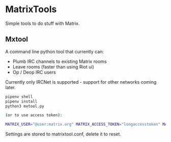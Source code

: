 # MatrixTools

Simple tools to do stuff with Matrix.

## Mxtool

A command line python tool that currently can:

* Plumb IRC channels to existing Matrix rooms
* Leave rooms (faster than using Riot ui)
* Op / Deop IRC users

Currently only IRCNet is supported - support for other networks
coming later.


```bash
pipenv shell
pipenv install
python3 mxtool.py

(or to use access token):

MATRIX_USER="@user:matrix.org" MATRIX_ACCESS_TOKEN="longaccesstoken" MATRIX_SERVER="https://matrix.org" python3 mxtool.py
```

Settings are stored to matrixtool.conf, delete it to reset.
